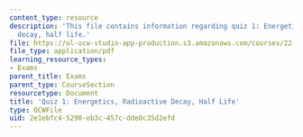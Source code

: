 ```yaml
---
content_type: resource
description: 'This file contains information regarding quiz 1: Energetics, radioactive
  decay, half life.'
file: https://ol-ocw-studio-app-production.s3.amazonaws.com/courses/22-01-introduction-to-nuclear-engineering-and-ionizing-radiation-fall-2016/2e1ebfc45290eb3c457cdde0c35d2efd_MIT22_01F16_Quiz1.pdf
file_type: application/pdf
learning_resource_types:
- Exams
parent_title: Exams
parent_type: CourseSection
resourcetype: Document
title: 'Quiz 1: Energetics, Radioactive Decay, Half Life'
type: OCWFile
uid: 2e1ebfc4-5290-eb3c-457c-dde0c35d2efd
---
```

